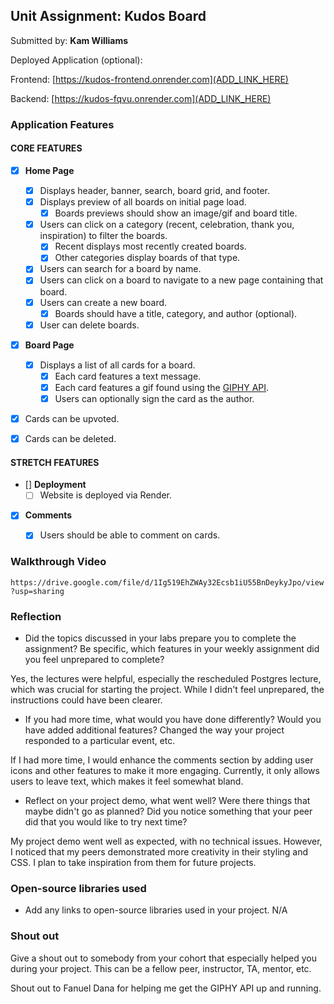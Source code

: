## Unit Assignment: Kudos Board

Submitted by: **Kam Williams**

Deployed Application (optional): 

Frontend: [https://kudos-frontend.onrender.com](ADD_LINK_HERE)

Backend: [https://kudos-fqvu.onrender.com](ADD_LINK_HERE)

### Application Features

#### CORE FEATURES

- [x] **Home Page**
  - [x] Displays header, banner, search, board grid, and footer.
  - [x] Displays preview of all boards on initial page load.
    - [x] Boards previews should show an image/gif and board title.
  - [x] Users can click on a category (recent, celebration, thank you, inspiration) to filter the boards.
    - [x] Recent displays most recently created boards.
    - [x] Other categories display boards of that type.
  - [x] Users can search for a board by name.
  - [x] Users can click on a board to navigate to a new page containing that board.
  - [x] Users can create a new board.
    - [x] Boards should have a title, category, and author (optional).
  - [x] User can delete boards.
  
- [x] **Board Page**
  - [x] Displays a list of all cards for a board.
    -  [x] Each card features a text message.
    -  [x] Each card features a gif found using the [GIPHY API](https://developers.giphy.com/docs/api/).
    -  [x] Users can optionally sign the card as the author.  
-   [x] Cards can be upvoted.
-   [x] Cards can be deleted.


#### STRETCH FEATURES


- [] **Deployment**
  - [ ] Website is deployed via Render.
- [x] **Comments**
  - [x] Users should be able to comment on cards.


### Walkthrough Video

`https://drive.google.com/file/d/1Ig519EhZWAy32Ecsb1iU55BnDeykyJpo/view?usp=sharing`

### Reflection

* Did the topics discussed in your labs prepare you to complete the assignment? Be specific, which features in your weekly assignment did you feel unprepared to complete?

Yes, the lectures were helpful, especially the rescheduled Postgres lecture, which was crucial for starting the project. While I didn't feel unprepared, the instructions could have been clearer.

* If you had more time, what would you have done differently? Would you have added additional features? Changed the way your project responded to a particular event, etc.
  
If I had more time, I would enhance the comments section by adding user icons and other features to make it more engaging. Currently, it only allows users to leave text, which makes it feel somewhat bland.

* Reflect on your project demo, what went well? Were there things that maybe didn't go as planned? Did you notice something that your peer did that you would like to try next time?

My project demo went well as expected, with no technical issues. However, I noticed that my peers demonstrated more creativity in their styling and CSS. I plan to take inspiration from them for future projects.

### Open-source libraries used

- Add any links to open-source libraries used in your project.
N/A

### Shout out

Give a shout out to somebody from your cohort that especially helped you during your project. This can be a fellow peer, instructor, TA, mentor, etc.

Shout out to Fanuel Dana for helping me get the GIPHY API up and running.
